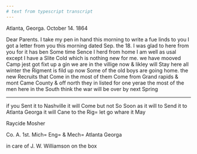 ```yaml
---
# text from typescript transcript
---
```

Atlanta, Georga. October 14. 1864

Dear Parents. I take my pen in hand this morning to write a fue linds to you I got a letter from you this morning dated Sep. the 18. I was glad to here from you for it has ben Some time Sence I herd from home I am well as usal except I have a Slite Cold which is nothing new for me. we have mooved Camp jest got fixt up a gin we are in the villige now & likley will Stay here all winter  the Rigment is fild up now Some of the old boys are going home. the new Recruits that Come in the most of them Come from Grand rapids & mont Came County & off north they in listed for one yerae the most of the men here in the South think the war will be over by next Spring

---

if you Sent it to Nashville it will Come but not So Soon as it will to Send it to Atlanta Georga it will Cane to the Rig= let go whare it May  

Raycide Mosher 

Co. A. 1st. Mich= Eng= & Mech= Atlanta Georga

in care of J. W. Williamson on the box